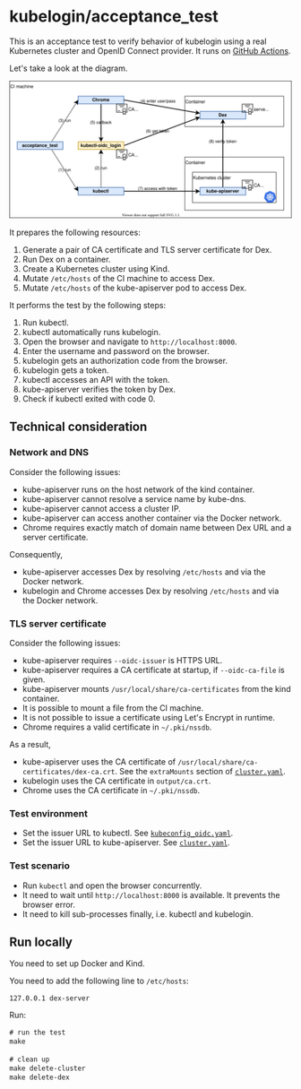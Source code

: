 # kubelogin/acceptance_test

This is an acceptance test to verify behavior of kubelogin using a real Kubernetes cluster and OpenID Connect provider.
It runs on [GitHub Actions](https://github.com/int128/kubelogin/actions?query=workflow%3Aacceptance-test).

Let's take a look at the diagram.

![diagram](../docs/acceptance-test-diagram.svg)

It prepares the following resources:

1. Generate a pair of CA certificate and TLS server certificate for Dex.
1. Run Dex on a container.
1. Create a Kubernetes cluster using Kind.
1. Mutate `/etc/hosts` of the CI machine to access Dex.
1. Mutate `/etc/hosts` of the kube-apiserver pod to access Dex.

It performs the test by the following steps:

1. Run kubectl.
1. kubectl automatically runs kubelogin.
1. Open the browser and navigate to `http://localhost:8000`.
1. Enter the username and password on the browser.
1. kubelogin gets an authorization code from the browser.
1. kubelogin gets a token.
1. kubectl accesses an API with the token.
1. kube-apiserver verifies the token by Dex.
1. Check if kubectl exited with code 0.


## Technical consideration

### Network and DNS

Consider the following issues:

- kube-apiserver runs on the host network of the kind container.
- kube-apiserver cannot resolve a service name by kube-dns.
- kube-apiserver cannot access a cluster IP.
- kube-apiserver can access another container via the Docker network.
- Chrome requires exactly match of domain name between Dex URL and a server certificate.

Consequently,

- kube-apiserver accesses Dex by resolving `/etc/hosts` and via the Docker network.
- kubelogin and Chrome accesses Dex by resolving `/etc/hosts` and via the Docker network.

### TLS server certificate

Consider the following issues:

- kube-apiserver requires `--oidc-issuer` is HTTPS URL.
- kube-apiserver requires a CA certificate at startup, if `--oidc-ca-file` is given.
- kube-apiserver mounts `/usr/local/share/ca-certificates` from the kind container.
- It is possible to mount a file from the CI machine.
- It is not possible to issue a certificate using Let's Encrypt in runtime.
- Chrome requires a valid certificate in `~/.pki/nssdb`.

As a result,

- kube-apiserver uses the CA certificate of `/usr/local/share/ca-certificates/dex-ca.crt`. See the `extraMounts` section of [`cluster.yaml`](cluster.yaml).
- kubelogin uses the CA certificate in `output/ca.crt`.
- Chrome uses the CA certificate in `~/.pki/nssdb`.

### Test environment

- Set the issuer URL to kubectl. See [`kubeconfig_oidc.yaml`](kubeconfig_oidc.yaml).
- Set the issuer URL to kube-apiserver. See [`cluster.yaml`](cluster.yaml).

### Test scenario

- Run `kubectl` and open the browser concurrently.
- It need to wait until `http://localhost:8000` is available. It prevents the browser error.
- It need to kill sub-processes finally, i.e. kubectl and kubelogin.


## Run locally

You need to set up Docker and Kind.

You need to add the following line to `/etc/hosts`:

```
127.0.0.1 dex-server
```

Run:

```shell script
# run the test
make

# clean up
make delete-cluster
make delete-dex
```

